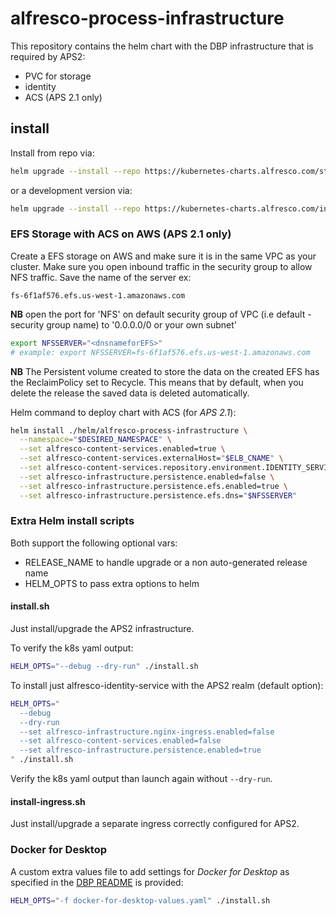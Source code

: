 # alfresco-process-infrastructure

This repository contains the helm chart with the DBP infrastructure that is required by APS2:

- PVC for storage
- identity
- ACS (APS 2.1 only)

## install

Install from repo via:

```bash
helm upgrade --install --repo https://kubernetes-charts.alfresco.com/stable infrastructure alfresco-process-infrastructure
```

or a development version via:

```bash
helm upgrade --install --repo https://kubernetes-charts.alfresco.com/incubator infrastructure alfresco-process-infrastructure
```

### EFS Storage with ACS on AWS (APS 2.1 only)

Create a EFS storage on AWS and make sure it is in the same VPC as your cluster. Make sure you open inbound traffic in the security group to allow NFS traffic. Save the name of the server ex:

    fs-6f1af576.efs.us-west-1.amazonaws.com

**NB** open the port for 'NFS' on default security group of VPC (i.e default - security group name) to '0.0.0.0/0 or your own subnet'

```bash
export NFSSERVER="<dnsnameforEFS>"
# example: export NFSSERVER=fs-6f1af576.efs.us-west-1.amazonaws.com
```
**NB** The Persistent volume created to store the data on the created EFS has the ReclaimPolicy set to Recycle.
This means that by default, when you delete the release the saved data is deleted automatically.

Helm command to deploy chart with ACS (for _APS 2.1_):
```bash
helm install ./helm/alfresco-process-infrastructure \
  --namespace="$DESIRED_NAMESPACE" \
  --set alfresco-content-services.enabled=true \
  --set alfresco-content-services.externalHost="$ELB_CNAME" \
  --set alfresco-content-services.repository.environment.IDENTITY_SERVICE_URI="http://$ELB_CNAME/auth" \
  --set alfresco-infrastructure.persistence.enabled=false \
  --set alfresco-infrastructure.persistence.efs.enabled=true \
  --set alfresco-infrastructure.persistence.efs.dns="$NFSSERVER"
```

### Extra Helm install scripts

Both support the following optional vars:

* RELEASE_NAME to handle upgrade or a non auto-generated release name
* HELM_OPTS to pass extra options to helm 

#### install.sh

Just install/upgrade the APS2 infrastructure.

To verify the k8s yaml output:
```bash
HELM_OPTS="--debug --dry-run" ./install.sh
```

To install just alfresco-identity-service with the APS2 realm (default option):

```bash
HELM_OPTS="
  --debug
  --dry-run
  --set alfresco-infrastructure.nginx-ingress.enabled=false
  --set alfresco-content-services.enabled=false
  --set alfresco-infrastructure.persistence.enabled=true
" ./install.sh
```

Verify the k8s yaml output than launch again without `--dry-run`.

#### install-ingress.sh

Just install/upgrade a separate ingress correctly configured for APS2.

### Docker for Desktop 

A custom extra values file to add settings for _Docker for Desktop_ as specified in the [DBP README](https://github.com/Alfresco/alfresco-dbp-deployment#docker-for-desktop---mac) is provided:
```bash
HELM_OPTS="-f docker-for-desktop-values.yaml" ./install.sh
```
